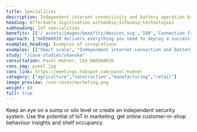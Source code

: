 ```yaml
---
title: Specialities
description: Independent internet connectivity and battery operation bring a whole new range of possibilities and opportunities for disruption.
heading: Affordable digitisation with&nbsp;IoT&nbsp;technologies
subheading: IoT specialities
benefits: [['/_assets/images/benefits/devices.svg','100','Connection from anywhere','The LPWAN networks have made it possible to connect devices from anywhere and communicate with low power consumption.'],['/_assets/images/benefits/batteries.svg','100','Long battery life','LPWAN support and superb power management of our devices mean years of battery operation.'],['/_assets/images/benefits/scalable.svg','100','Easy integration','We support a variety of interfaces and protocols and provide API. Partners can take advantage of open SDK and develop a firmware.']]
approach: ["HARDWARIO delivers everything you need to deploy a successful IoT project - from devices to cloud environments and APIs.","Our products and services include IoT devices and sensors, easily connected from anywhere to the Internet via LPWAN networks, connectivity, cloud-based device management and APIs for integration with other systems."]
examples_heading: Examples of integrations
examples: [["Smart scale", "Independent internet connection and battery power. Product quantity and volume data or marketing data on customer behaviour at the shelf."],["Distance measurement", "Ultrasonic distance measurement determines the level of a sump, well or the amount of material in a silo."],["Security Systems", "Detection of motion, tampering, door openings, gas leaks, battery operation, and internet connectivity brings many new opportunities."]]
study: "/case-studies/skanska"
consultation: Pavel Hübner, CEO HARDWARIO
cons_img: pavel.jpg
cons_link: https://meetings.hubspot.com/pavel-hubner
category: ["agriculture","construction","manufacturing","retail"]
image_preview: /use-cases/marketing.png
weight: 60
full: true
---
```


Keep an eye on a sump or silo level or create an independent security system. Use the potential of IoT in marketing, get online customer-in-shop behaviour insights and shelf occupancy.
